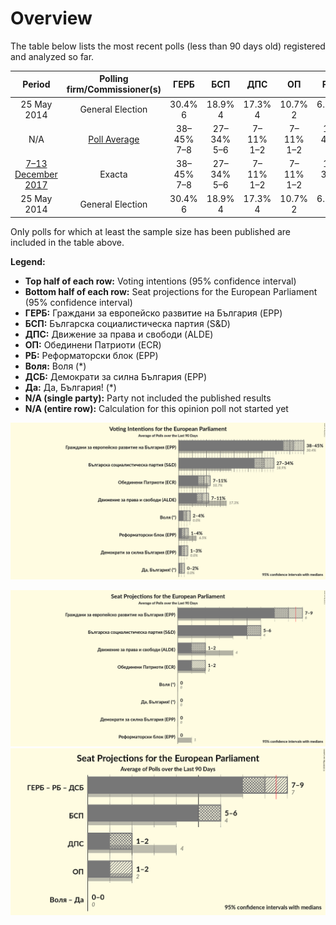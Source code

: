 # Overview

The table below lists the most recent polls (less than 90 days old) registered and analyzed so far.

| Period     | Polling firm/Commissioner(s) | ГЕРБ | БСП | ДПС | ОП | РБ | Воля | ДСБ | Да |
|:----------:|:----------------------------:|:--:|:--:|:--:|:--:|:--:|:--:|:--:|:--:|
| 25 May 2014 | General Election | 30.4% <br> 6 | 18.9% <br> 4 | 17.3% <br> 4 | 10.7% <br> 2 | 6.5% <br> 1 | 0.0% <br> 0 | 0.0% <br> 0 | 0.0% <br> 0 |
| N/A | [Poll Average](average.html) | 38–45% <br> 7–8 | 27–34% <br> 5–6 | 7–11% <br> 1–2 | 7–11% <br> 1–2 | 1–4% <br> 0 | 2–4% <br> 0 | 1–3% <br> 0 | 0–2% <br> 0 |
| [7–13 December 2017](2017-12-13-Exacta.html) | Exacta | 38–45% <br> 7–8 | 27–34% <br> 5–6 | 7–11% <br> 1–2 | 7–11% <br> 1–2 | 1–3% <br> 0 | 2–4% <br> 0 | 1–3% <br> 0 | 1–2% <br> 0 |
| 25 May 2014 | General Election | 30.4% <br> 6 | 18.9% <br> 4 | 17.3% <br> 4 | 10.7% <br> 2 | 6.5% <br> 1 | 0.0% <br> 0 | 0.0% <br> 0 | 0.0% <br> 0 |

Only polls for which at least the sample size has been published are included in the table above.

**Legend:**
+ **Top half of each row:** Voting intentions (95% confidence interval)
+ **Bottom half of each row:** Seat projections for the European Parliament (95% confidence interval)
+ **ГЕРБ:** Граждани за европейско развитие на България (EPP)
+ **БСП:** Българска социалистическа партия (S&D)
+ **ДПС:** Движение за права и свободи (ALDE)
+ **ОП:** Обединени Патриоти (ECR)
+ **РБ:** Реформаторски блок (EPP)
+ **Воля:** Воля (*)
+ **ДСБ:** Демократи за силна България (EPP)
+ **Да:** Да, България! (*)
+ **N/A (single party):** Party not included the published results
+ **N/A (entire row):** Calculation for this opinion poll not started yet


![Graph with voting intentions not yet produced](average.png "Voting Intentions")

![Graph with seats not yet produced](average-seats.png "Seats")
![Graph with coalitions seats not yet produced](average-coalitions-seats.png "Coalitions Seats")
